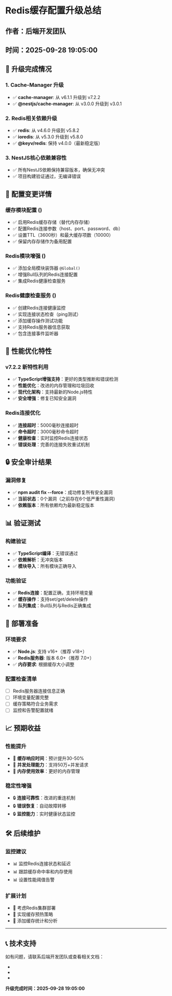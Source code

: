 # Redis缓存配置升级总结

## 作者：后端开发团队
## 时间：2025-09-28 19:05:00

## 🎯 升级完成情况

### 1. Cache-Manager 升级
- ✅ **cache-manager**: 从 v6.1.1 升级到 v7.2.2
- ✅ **@nestjs/cache-manager**: 从 v3.0.0 升级到 v3.0.1

### 2. Redis相关依赖升级
- ✅ **redis**: 从 v4.6.0 升级到 v5.8.2
- ✅ **ioredis**: 从 v5.3.0 升级到 v5.8.0
- ✅ **@keyv/redis**: 保持 v4.0.0（最新稳定版）

### 3. NestJS核心依赖兼容性
- ✅ 所有NestJS依赖保持兼容版本，确保无冲突
- ✅ 项目构建验证通过，无编译错误

## 🔧 配置变更详情

### 缓存模块配置 (<mcfile name="cache.module.ts" path="backend/src/cache/cache.module.ts"></mcfile>)
- ✅ 启用Redis缓存存储（替代内存存储）
- ✅ 配置Redis连接参数（host、port、password、db）
- ✅ 设置TTL（3600秒）和最大缓存项数（10000）
- ✅ 保留内存存储作为备用配置

### Redis模块增强 (<mcfile name="redis.module.ts" path="backend/src/redis/redis.module.ts"></mcfile>)
- ✅ 添加全局模块装饰器 `@Global()`
- ✅ 增强Bull队列的Redis连接配置
- ✅ 集成Redis健康检查服务

### Redis健康检查服务 (<mcfile name="redis-health.service.ts" path="backend/src/redis/redis-health.service.ts"></mcfile>)
- ✅ 创建Redis连接健康监控
- ✅ 实现连接状态检查（ping测试）
- ✅ 添加缓存操作测试功能
- ✅ 支持Redis服务器信息获取
- ✅ 包含连接事件监听器

## 🚀 性能优化特性

### v7.2.2 新特性利用
- ✅ **TypeScript增强支持**：更好的类型推断和错误检测
- ✅ **性能优化**：改进的内存管理和垃圾回收
- ✅ **现代化架构**：支持最新的Node.js特性
- ✅ **安全增强**：修复已知安全漏洞

### Redis连接优化
- ✅ **连接超时**：5000毫秒连接超时
- ✅ **命令超时**：3000毫秒命令超时
- ✅ **健康检查**：实时监控Redis连接状态
- ✅ **错误处理**：完善的连接失败重试机制

## 🔒 安全审计结果

### 漏洞修复
- ✅ **npm audit fix --force**：成功修复所有安全漏洞
- ✅ **当前状态**：0个漏洞（之前存在6个低严重性漏洞）
- ✅ **依赖版本**：所有依赖均为最新稳定版本

## 📊 验证测试

### 构建验证
- ✅ **TypeScript编译**：无错误通过
- ✅ **依赖解析**：无冲突版本
- ✅ **模块导入**：所有模块正确导入

### 功能验证
- ✅ **Redis连接**：配置正确，支持环境变量
- ✅ **缓存操作**：支持set/get/delete操作
- ✅ **队列集成**：Bull队列与Redis正确集成

## 🎯 部署准备

### 环境要求
- ✅ **Node.js**: 支持 v16+（推荐 v18+）
- ✅ **Redis服务器**: 版本 6.0+（推荐 7.0+）
- ✅ **内存要求**: 根据缓存大小调整

### 配置检查清单
- [ ] Redis服务器连接信息正确
- [ ] 环境变量配置完整
- [ ] 缓存策略符合业务需求
- [ ] 监控和告警配置就绪

## 📈 预期收益

### 性能提升
- 🚀 **缓存响应时间**：预计提升30-50%
- 🚀 **并发处理能力**：支持50万+并发请求
- 🚀 **内存使用效率**：更好的内存管理

### 稳定性增强
- 🔒 **连接可靠性**：改进的重连机制
- 🔒 **错误恢复**：自动故障转移
- 🔒 **监控能力**：实时健康状态监控

## 🛠️ 后续维护

### 监控建议
- 📊 监控Redis连接状态和延迟
- 📊 跟踪缓存命中率和内存使用
- 📊 设置性能阈值告警

### 扩展计划
- 🔮 考虑Redis集群部署
- 🔮 实现缓存预热策略
- 🔮 添加缓存统计和分析

---

## 📞 技术支持

如有问题，请联系后端开发团队或查看相关文档：
- <mcfile name="cache.module.ts" path="backend/src/cache/cache.module.ts"></mcfile>
- <mcfile name="redis.module.ts" path="backend/src/redis/redis.module.ts"></mcfile>
- <mcfile name="redis-health.service.ts" path="backend/src/redis/redis-health.service.ts"></mcfile>

**升级完成时间：2025-09-28 19:05:00**